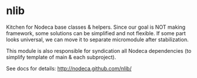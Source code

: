 nlib
====

Kitchen for Nodeca base classes & helpers. Since our goal is NOT making framework,
some solutions can be simplified and not flexible. If some part looks universal, we can
move it to separate micromodule after stabilization.

This module is also responsible for syndication all Nodeca dependencies (to simplify template
of main & each subproject).

See docs for details: http://nodeca.github.com/nlib/
